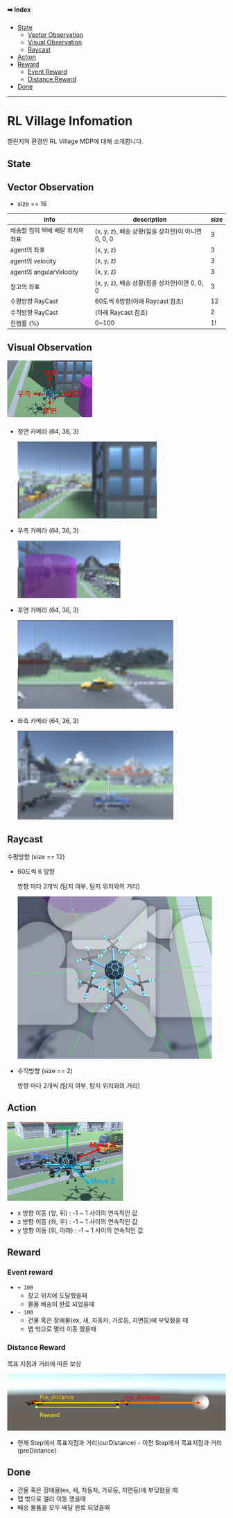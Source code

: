 #### ➡️ Index
- [State](https://github.com/reinforcement-learning-kr/rlkorea_drone_challenge/blob/master/docs/rl_village_info.md#state)
    - [Vector Observation](https://github.com/reinforcement-learning-kr/rlkorea_drone_challenge/blob/master/docs/rl_village_info.md#vector-observation)
    - [Visual Observation](https://github.com/reinforcement-learning-kr/rlkorea_drone_challenge/blob/master/docs/rl_village_info.md#visual-observation)
    - [Raycast](https://github.com/reinforcement-learning-kr/rlkorea_drone_challenge/blob/master/docs/rl_village_info.md#raycast)
- [Action](https://github.com/reinforcement-learning-kr/rlkorea_drone_challenge/blob/master/docs/rl_village_info.md#action)
- [Reward](https://github.com/reinforcement-learning-kr/rlkorea_drone_challenge/blob/master/docs/rl_village_info.md#reward)
    - [Event Reward](https://github.com/reinforcement-learning-kr/rlkorea_drone_challenge/blob/master/docs/rl_village_info.md#event-reward)
    - [Distance Reward](https://github.com/reinforcement-learning-kr/rlkorea_drone_challenge/blob/master/docs/rl_village_info.md#distance-reward)
- [Done](https://github.com/reinforcement-learning-kr/rlkorea_drone_challenge/blob/master/docs/rl_village_info.md#done)

---

# RL Village Infomation
챌린지의 환경인 RL Village MDP에 대해 소개합니다. 

## State

## Vector Observation 

- size == 16

|info|description|size|
|-|-|-|
|배송할 집의 택배 배달 위치의 좌표|(x, y, z), 배송 상황(짐을 상차한)이 아니면 0, 0, 0|3|
|agent의 좌표|(x, y, z)|3|
|agent의 velocity|(x, y, z)|3|
|agent의 angularVelocity|(x, y, z)|3|
|창고의 좌표|(x, y, z), 배송 상황(짐을 상차한)이면 0, 0, 0|3|
|수평방향 RayCast| 60도씩 6방향(아래 Raycast 참조) |12|
|수직방향 RayCast| (아래 Raycast 참조) |2|
|진행률 (%)|0~100|1!|
    
## Visual Observation

![vis_obs_overview](../images/vis_obs_overview.png)

- 정면 카메라 (64, 36, 3)

    ![vis_obs_front](../images/vis_obs_front.png)

- 우측 카메라 (64, 36, 3)

    ![vis_obs_right](../images/vis_obs_right.png)

- 후면 카메라 (64, 36, 3)

    ![vis_obs_back](../images/vis_obs_back.png)

- 좌측 카메라 (64, 36, 3)

    ![vis_obs_left](../images/vis_obs_left.png)

## Raycast 

수평방향 (size == 12)

- 60도씩 6 방향
    
    방향 마다 2개씩 (탐지 여부, 탐지 위치와의 거리)
    
    ![raycast](../images/raycast.png)
    
- 수직방향 (size == 2)

    방향 마다 2개씩 (탐지 여부, 탐지 위치와의 거리)

## Action

![action](../images/action.png)

- x 방향 이동 (앞, 뒤) : -1 ~ 1 사이의 연속적인 값
- z 방향 이동 (좌, 우) : -1 ~ 1 사이의 연속적인 값
- y 방향 이동 (위, 아래) : -1 ~ 1 사이의 연속적인 값

## Reward

### Event reward 
- `+ 100`
    - 창고 위치에 도달했을때
    - 물품 배송이 완료 되었을때
- `- 100`
    - 건물 혹은 장애물(ex, 새, 자동차, 가로등, 지면등)에 부딪혔을 때
    - 맵 밖으로 멀리 이동 했을때

### Distance Reward

목표 지점과 거리에 따른 보상

![distance_reward](../images/distance_reward.png)

- 현재 Step에서 목표지점과 거리(curDistance) - 이전 Step에서 목표지점과 거리(preDistance)


## Done

- 건물 혹은 장애물(ex, 새, 자동차, 가로등, 지면등)에 부딪혔을 때
- 맵 밖으로 멀리 이동 했을때
- 배송 물품을 모두 배달 완료 되었을때
